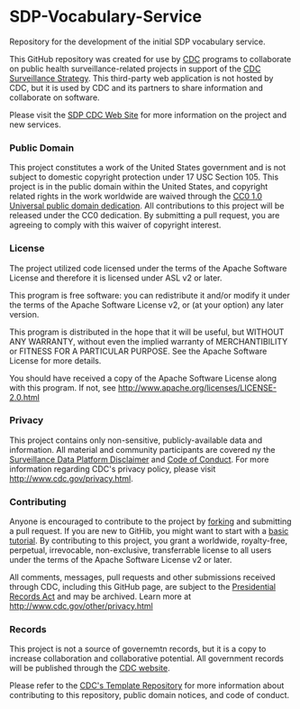 # SDP-Vocabulary-Service
Repository for the development of the initial SDP vocabulary service. 

This GitHub repository was created for use by [CDC](http://www.cdc.gov) programs to collaborate on public health surveillance-related projects in support of the [CDC Surveillance Strategy](http://www.cdc.gov/surveillance). This third-party web application is not hosted by CDC, but it is used by CDC and its partners to share information and collaborate on software. 

Please visit the [SDP CDC Web Site](http://www.cdc.gov/sdp) for more information on the project and new services. 

### Public Domain 
This project constitutes a work of the United States government and is not subject to domestic copyright protection under 17 USC Section 105. This project is in the public domain within the United States, and copyright related rights in the work worldwide are waived through the [CC0 1.0 Universal public domain dedication](https://creativecommons.org/publicdomain/zero/1.0/). All contributions to this project will be released under the CC0 dedication. By submitting a pull request, you are agreeing to comply with this waiver of copyright interest. 

 ### License 
 The project utilized code licensed under the terms of the Apache Software License and therefore it is licensed under ASL v2 or later. 
 
 This program is free software: you can redistribute it and/or modify it under the terms of the Apache Software License v2, or (at your option) any later version. 
 
 This program is distributed in the hope that it will be useful, but WITHOUT ANY WARRANTY, without even the implied warranty of MERCHANTIBILITY or FITNESS FOR A PARTICULAR PURPOSE. See the Apache Software License for more details. 
 
 You should have received a copy of the Apache Software License along with this program. If not, see http://www.apache.org/licenses/LICENSE-2.0.html 
 
 ### Privacy 
 This project contains only non-sensitive, publicly-available data and information. All material and community participants are covered ny the [Surveillance Data Platform Disclaimer](https://github.com/CDCgov/template/blob/master/DISCLAIMER.md) and [Code of Conduct](https://github.com/CDCgov/template/blob/master/code-of-conduct.md). For more information regarding CDC's privacy policy, please visit http://www.cdc.gov/privacy.html. 
 
 ### Contributing 
 Anyone is encouraged to contribute to the project by [forking](https://help.github.com/articles/fork-a-repo) and submitting a pull request. If you are new to GitHib, you might want to start with a [basic tutorial](https://help.github.com/articles/set-up-git). By contributing to this project, you grant a worldwide, royalty-free, perpetual, irrevocable, non-exclusive, transferrable license to all users under the terms of the Apache Software License v2 or later. 
 
 All comments, messages, pull requests and other submissions received through CDC, including this GitHub page, are subject to the [Presidential Records Act](http://www.archives.gov/about/laws/presidential-records.html) and may be archived. Learn more at http://www.cdc.gov/other/privacy.html 
 
 ### Records 
 This project is not a source of governemtn records, but it is a copy to increase collaboration and collaborative potential. All government records will be published through the [CDC website](http://www.cdc.gov). 
 
 Please refer to the [CDC's Template Repository](https://github.com/CDCgov/template) for more information about contributing to this repository, public domain notices, and code of conduct. 
